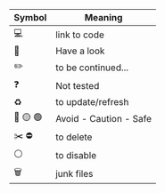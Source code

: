 | Symbol                                      | Meaning                |
| ------------------------------------------- | ---------------------- |
| :computer:                                  | link to code           |
| :eyes:                                      | Have a look            |
| :pencil2:                                   | to be continued...     |
| :question:                                  | Not tested             |
| :recycle:                                   | to update/refresh      |
| :red_circle: :yellow_circle: :green_circle: | Avoid - Caution - Safe |
| :scissors:  :no_entry:                      | to delete              |
| :white_circle:                              | to disable             |
| :wastebasket:                               | junk files             |